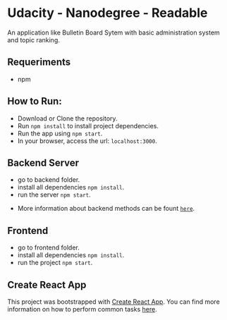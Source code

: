 # Udacity - Nanodegree - Readable

An application like Bulletin Board Sytem with basic administration system and topic ranking.


## Requeriments
*	npm

## How to Run:
*	Download or Clone the repository.
*	Run ```npm install``` to install project dependencies.
*	Run the app using ```npm start```.
*	In your browser, access the url: ``` localhost:3000 ```.

## Backend Server
* go to backend folder.
* install all dependencies  ```npm install```.
* run the server ```npm start```.

- More information about backend methods can be fount [`here`](backend/README.md).

## Frontend
* go to frontend folder.
* install all dependencies  ```npm install```.
* run the project ```npm start```.

## Create React App

This project was bootstrapped with [Create React App](https://github.com/facebookincubator/create-react-app). You can find more information on how to perform common tasks [here](https://github.com/facebookincubator/create-react-app/blob/master/packages/react-scripts/template/README.md).

